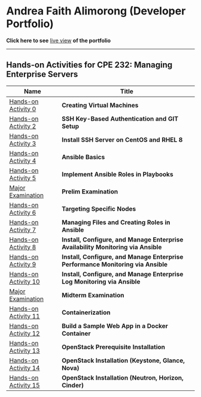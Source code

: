 # Andrea Faith Alimorong (Developer Portfolio)

**Click here to see** [live view](https://andreafaith.github.io/) **of the portfolio**
________________________________________________________________________________________

## Hands-on Activities for CPE 232: Managing Enterprise Servers

Name | Title
------------ | -------------
[Hands-on Activity 0](https://github.com/andreafaith/CPE232_HOA_0_Alimorong.git) | **Creating Virtual Machines**
[Hands-on Activity 2](https://github.com/andreafaith/CPE232_HOA_2.1_Alimorong.git) | **SSH Key-Based Authentication and GIT Setup**
[Hands-on Activity 3](https://github.com/andreafaith/CPE232_HOA_3.1_Alimorong.git) | **Install SSH Server on CentOS and RHEL 8**
[Hands-on Activity 4](https://github.com/andreafaith/CPE232_HOA_4.1_Alimorong.git) | **Ansible Basics**
[Hands-on Activity 5](https://github.com/andreafaith/CPE232_HOA_5.1_Alimorong.git) | **Implement Ansible Roles in Playbooks**
[Major Examination](https://github.com/andreafaith/CPE232_PRELIMEXAM_Alimorong.git) | **Prelim Examination**
[Hands-on Activity 6](https://github.com/andreafaith/CPE232_HOA_6.1_Alimorong.git) | **Targeting Specific Nodes**
[Hands-on Activity 7](https://github.com/andreafaith/CPE232_HOA_7.1_Alimorong.git) | **Managing Files and Creating Roles in Ansible**
[Hands-on Activity 8](https://github.com/andreafaith/CPE232_HOA_8.1_Alimorong.git) | **Install, Configure, and Manage Enterprise Availability Monitoring via Ansible**
[Hands-on Activity 9](https://github.com/andreafaith/CPE232_HOA_9.1_Alimorong.git) | **Install, Configure, and Manage Enterprise Performance Monitoring via Ansible**
[Hands-on Activity 10](https://github.com/andreafaith/CPE232_HOA_10.1_Alimorong.git) | **Install, Configure, and Manage Enterprise Log Monitoring via Ansible**
[Major Examination](https://github.com/andreafaith/CPE232_HOA_MIDTERMEXAM_Alimorong.git) | **Midterm Examination**
[Hands-on Activity 11](https://github.com/andreafaith/CPE232_HOA_11.1_Alimorong.git) | **Containerization**
[Hands-on Activity 12](https://github.com/andreafaith/CPE232_HOA_12.1_Alimorong.git) | **Build a Sample Web App in a Docker Container**
[Hands-on Activity 13](https://github.com/andreafaith/CPE232_HOA_13.1_Alimorong.git) | **OpenStack Prerequisite Installation**
[Hands-on Activity 14](https://github.com/andreafaith/CPE232_HOA_14.1_Alimorong.git) | **OpenStack Installation (Keystone, Glance, Nova)**
[Hands-on Activity 15](https://github.com/andreafaith/CPE232_HOA_15.1_Alimorong.git) | **OpenStack Installation (Neutron, Horizon, Cinder)**
